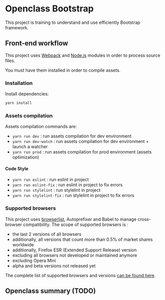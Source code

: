 # Openclass Bootstrap

This project is training to understand and use efficiently Bootstrap framework.

Front-end workflow
------------------

This project uses [Webpack](https://webpack.js.org/) and [Node.js](https://nodejs.org/en/) modules in order to process source files.

You must have them installed in order to compile assets.

### Installation

Install dependencies:

```bash
yarn install
```

### Assets compilation

Assets compilation commands are:

* `yarn run dev` : run assets compilation for dev environment
* `yarn run dev-watch` : run assets compilation for dev environment + launch a watcher
* `yarn run prod` : run assets compilation for prod environment (assets optimization)

#### Code Style

* `yarn run eslint` : run eslint in project
* `yarn run eslint-fix` : run eslint in project to fix errors
* `yarn run stylelint` : run stylelint in project
* `yarn run stylelint-fix` : run stylelint in project to fix errors

### Supported browsers

This project uses [browserlist](https://github.com/browserslist/browserslist), Autoprefixer and Babel to manage cross-browser compatibility.
The scope of supported browsers is :
* the last 2 versions of all browsers
* additionally, all versions that count more than 0.5% of market shares worldwide
* additionally, Firefox ESR (Extended Support Release) version
* excluding all browsers not developed or maintained anymore
* excluding Opera Mini
* alpha and beta versions not released yet

The complete list of supported browsers and versions [can be found here](https://browserl.ist/?q=last+2+versions%2C+%3E0.5%25%2C+Firefox+ESR%2C+not+dead%2C+unreleased+versions).

Openclass summary (TODO)
------------------

